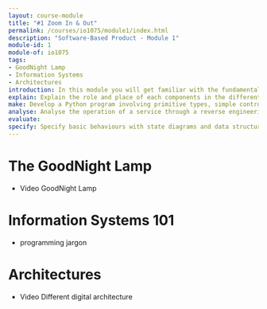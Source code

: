 ```yaml
---
layout: course-module
title: "#1 Zoom In & Out"
permalink: /courses/io1075/module1/index.html
description: "Software-Based Product - Module 1"
module-id: 1
module-of: io1075
tags:
- GoodNight Lamp
- Information Systems
- Architectures
introduction: In this module you will get familiar with the fundamentals of software-based products through the GoodNight Lamp concept. The lab experiment will lead you to 'disassemble' its software components to explore what's in there to make it work. Your first assignment will get you started with programming in Python.
explain: Explain the role and place of each components in the different product architecture
make: Develop a Python program involving primitive types, simple control flow and objects
analyse: Analyse the operation of a service through a reverse engineering process
evaluate:
specify: Specify basic behaviours with state diagrams and data structure with class diagrams
---
```


# The GoodNight Lamp

- Video GoodNight Lamp

# Information Systems 101

- programming jargon

# Architectures

- Video Different digital architecture
